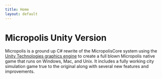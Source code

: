 ```yaml
---
title: Home
layout: default
---
```


# Micropolis Unity Version

Micropolis is a ground up C# rewrite of the MicropolisCore system using the [Unity Technologies graphics engine](https://unity3d.com/) to create a full blown Micropolis native game that runs on Windows, Mac, and Unix. It includes a fully working city simulation game true to the original along with several new features and improvements.
